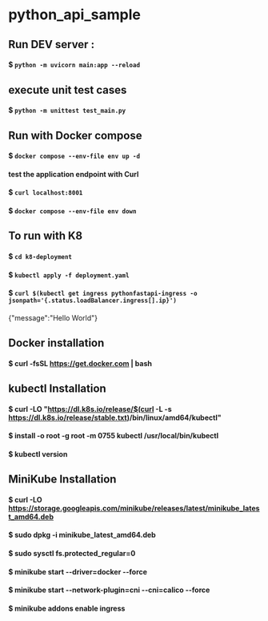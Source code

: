 # python_api_sample

## Run DEV server : 
#### $ `python -m uvicorn main:app --reload`
## execute unit test cases
#### $ `python -m unittest test_main.py` 

## Run with Docker compose
####  $ `docker compose --env-file env up -d`
#### test the application endpoint with Curl
####  $ `curl localhost:8001`
####  $ `docker compose --env-file env down`


## To run with K8
#### $ `cd k8-deployment`

#### $ `kubectl apply -f deployment.yaml`

#### \$ `curl $(kubectl get ingress pythonfastapi-ingress -o jsonpath='{.status.loadBalancer.ingress[].ip}')`
{"message":"Hello World"}


## Docker installation
#### $ curl -fsSL https://get.docker.com | bash

##  kubectl Installation
#### \$ curl -LO "https://dl.k8s.io/release/$(curl -L -s https://dl.k8s.io/release/stable.txt)/bin/linux/amd64/kubectl"
#### $ install -o root -g root -m 0755 kubectl /usr/local/bin/kubectl
#### $ kubectl version

## MiniKube Installation
#### $ curl -LO https://storage.googleapis.com/minikube/releases/latest/minikube_latest_amd64.deb
#### $ sudo dpkg -i minikube_latest_amd64.deb
#### $ sudo sysctl fs.protected_regular=0
#### $ minikube start --driver=docker --force
#### $ minikube start --network-plugin=cni --cni=calico --force
#### $ minikube addons enable ingress
